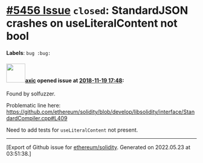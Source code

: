 # [\#5456 Issue](https://github.com/ethereum/solidity/issues/5456) `closed`: StandardJSON crashes on useLiteralContent not bool
**Labels**: `bug :bug:`


#### <img src="https://avatars.githubusercontent.com/u/20340?v=4" width="50">[axic](https://github.com/axic) opened issue at [2018-11-19 17:48](https://github.com/ethereum/solidity/issues/5456):

Found by solfuzzer.

Problematic line here: https://github.com/ethereum/solidity/blob/develop/libsolidity/interface/StandardCompiler.cpp#L409

Need to add tests for `useLiteralContent` not present.




-------------------------------------------------------------------------------



[Export of Github issue for [ethereum/solidity](https://github.com/ethereum/solidity). Generated on 2022.05.23 at 03:51:38.]
